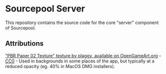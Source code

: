 # Sourcepool Server

This repository contains the source code for the core "server" component of Sourcepool.

## Attributions

["PBR Paper 02 Texture" texture by plaggy, available on OpenGameArt.org](https://opengameart.org/content/cc0-pbr-paper-02-texture-paper02albedopng) - [CC0](https://creativecommons.org/publicdomain/zero/1.0/) - Used in backgrounds in some places of the app, but typically at a reduced opacity (eg. 40% in MacOS DMG installers).